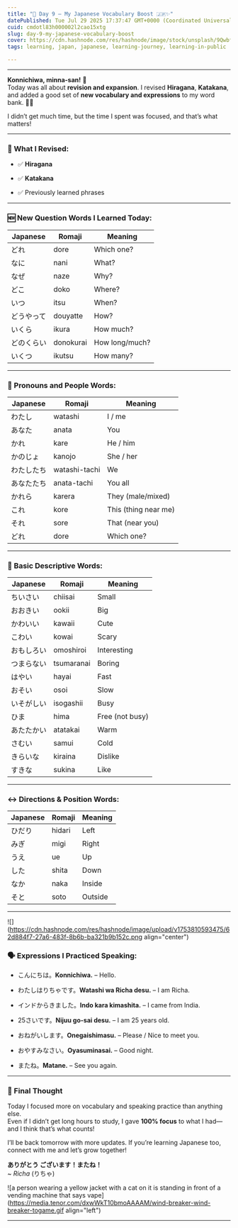 ```yaml
---
title: "🌸 Day 9 – My Japanese Vocabulary Boost 🇯🇵✨"
datePublished: Tue Jul 29 2025 17:37:47 GMT+0000 (Coordinated Universal Time)
cuid: cmdotl83h000002l2cao15xtg
slug: day-9-my-japanese-vocabulary-boost
cover: https://cdn.hashnode.com/res/hashnode/image/stock/unsplash/9Qwbfa_RM94/upload/4afda2a60d633f5f9a0df07dd4b76b0f.jpeg
tags: learning, japan, japanese, learning-journey, learning-in-public

---
```


---

**Konnichiwa, minna-san!** 🙏  
Today was all about **revision and expansion**. I revised **Hiragana**, **Katakana**, and added a good set of **new vocabulary and expressions** to my word bank. 🧠💬

I didn’t get much time, but the time I spent was focused, and that’s what matters!

---

### 🔁 What I Revised:

* ✅ **Hiragana**
    
* ✅ **Katakana**
    
* ✅ Previously learned phrases
    

---

### 🆕 New Question Words I Learned Today:

| Japanese | Romaji | Meaning |
| --- | --- | --- |
| どれ | dore | Which one? |
| なに | nani | What? |
| なぜ | naze | Why? |
| どこ | doko | Where? |
| いつ | itsu | When? |
| どうやって | douyatte | How? |
| いくら | ikura | How much? |
| どのくらい | donokurai | How long/much? |
| いくつ | ikutsu | How many? |

---

### 👥 Pronouns and People Words:

| Japanese | Romaji | Meaning |
| --- | --- | --- |
| わたし | watashi | I / me |
| あなた | anata | You |
| かれ | kare | He / him |
| かのじょ | kanojo | She / her |
| わたしたち | watashi-tachi | We |
| あなたたち | anata-tachi | You all |
| かれら | karera | They (male/mixed) |
| これ | kore | This (thing near me) |
| それ | sore | That (near you) |
| どれ | dore | Which one? |

---

### 📏 Basic Descriptive Words:

| Japanese | Romaji | Meaning |
| --- | --- | --- |
| ちいさい | chiisai | Small |
| おおきい | ookii | Big |
| かわいい | kawaii | Cute |
| こわい | kowai | Scary |
| おもしろい | omoshiroi | Interesting |
| つまらない | tsumaranai | Boring |
| はやい | hayai | Fast |
| おそい | osoi | Slow |
| いそがしい | isogashii | Busy |
| ひま | hima | Free (not busy) |
| あたたかい | atatakai | Warm |
| さむい | samui | Cold |
| きらいな | kiraina | Dislike |
| すきな | sukina | Like |

---

### ↔️ Directions & Position Words:

| Japanese | Romaji | Meaning |
| --- | --- | --- |
| ひだり | hidari | Left |
| みぎ | migi | Right |
| うえ | ue | Up |
| した | shita | Down |
| なか | naka | Inside |
| そと | soto | Outside |

---

![](https://cdn.hashnode.com/res/hashnode/image/upload/v1753810593475/62d884f7-27a6-483f-8b6b-ba321b9b152c.png align="center")

### 🗣️ Expressions I Practiced Speaking:

* こんにちは。**Konnichiwa.** – Hello.
    
* わたしはりちゃです。**Watashi wa Richa desu.** – I am Richa.
    
* インドからきました。**Indo kara kimashita.** – I came from India.
    
* 25さいです。**Nijuu go-sai desu.** – I am 25 years old.
    
* おねがいします。**Onegaishimasu.** – Please / Nice to meet you.
    
* おやすみなさい。**Oyasuminasai.** – Good night.
    
* またね。**Matane.** – See you again.
    

---

### 🎯 Final Thought

Today I focused more on vocabulary and speaking practice than anything else.  
Even if I didn’t get long hours to study, I gave **100% focus** to what I had—and I think that’s what counts!

I’ll be back tomorrow with more updates. If you’re learning Japanese too, connect with me and let’s grow together!

**ありがとう ございます！またね！**  
~ *Richa* (りちゃ)

![a person wearing a yellow jacket with a cat on it is standing in front of a vending machine that says vape](https://media.tenor.com/dxwWkT10bmoAAAAM/wind-breaker-wind-breaker-togame.gif align="left")

---